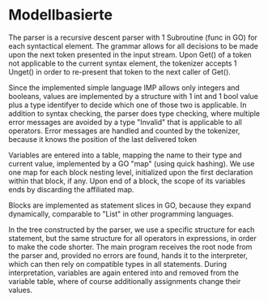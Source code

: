 # Modellbasierte

The parser is a recursive descent parser with 1 Subroutine (func in GO) for each syntactical element. The grammar allows for all decisions to be made upon the next token presented in the input stream. Upon Get() of a token not applicable to the current syntax element, the tokenizer accepts 1 Unget() in order to re-present that token to the next caller of Get().

Since the implemented simple  language IMP allows only integers and booleans, values are implemented by a structure with 1 int and 1 bool value plus a type identifyer to decide which one of those two is applicable. In addition to syntax checking, the parser does type checking, where multiple error messages are avoided by a type "Invalid" that is applicable to all operators. 
Error messages are handled and counted by the tokenizer, because it knows the position of the  last delivered token

Variables are entered into a table, mapping the name to their type and current value,  implemented by a GO "map" (using quick hashing). We use one map for each block nesting level, initialized upon the first declaration within that block, if any.
Upon end of a block, the scope of its variables ends by discarding the affiliated map.

Blocks are implemented as statement slices in GO, because they expand dynamically, comparable to "List" in other programming languages. 

In the tree constructed by the parser, we use a specific structure for each statement, but the same structure for all operators in expressions, in order to make the code shorter. 
The main program receives the root node from the parser and, provided no errors are found, hands it to the interpreter, which can then rely on compatible types in all statements.  During interpretation, variables are again entered into and removed from the variable table, where of course additionally assignments change their values.

